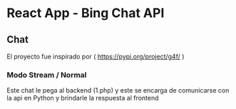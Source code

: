 # React App - Bing Chat API


## Chat 
El proyecto fue inspirado por ( https://pypi.org/project/g4f/ )

### Modo Stream / Normal



Este chat le pega al backend (1.php) y este se encarga de comunicarse con la api en Python y brindarle la respuesta al frontend
